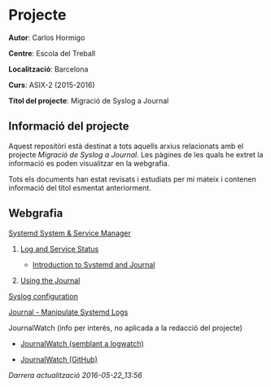 # Projecte

**Autor**: Carlos Hormigo

**Centre**: Escola del Treball

**Localització**: Barcelona

**Curs**: ASIX-2 (2015-2016)

**Títol del projecte**: Migració de Syslog a Journal


## Informació del projecte
Aquest repositòri està destinat a tots aquells arxius relacionats amb el projecte *Migració de Syslog a Journal*. Les pàgines de les quals he extret la informació es poden visualitzar en la webgrafia.

Tots els documents han estat revisats i estudiats per mi mateix i contenen informació del títol esmentat anteriorment.

## Webgrafia
[Systemd System & Service Manager](https://www.freedesktop.org/wiki/Software/systemd/)
 
1. [Log and Service Status](http://0pointer.de/blog/projects/systemctl-journal.html)

    * [Introduction to Systemd and Journal](https://docs.google.com/document/u/1/pub?id=1IC9yOXj7j6cdLLxWEBAGRL6wl97tFxgjLUEHIX3MSTs)
   
2. [Using the Journal](http://0pointer.de/blog/projects/journalctl.html)

[Syslog configuration](http://blog.zwiegnet.com/linux-server/configure-logging-openldap-centos-6/)

[Journal - Manipulate Systemd Logs](https://www.digitalocean.com/community/tutorials/how-to-use-journalctl-to-view-and-manipulate-systemd-logs)

JournalWatch (info per interès, no aplicada a la redacció del projecte)

* [JournalWatch (semblant a logwatch)](https://bbs.archlinux.org/viewtopic.php?id=184105)

* [JournalWatch (GitHub)](https://github.com/The-Compiler/journalwatch)


*Darrera actualització 2016-05-22_13:56*
